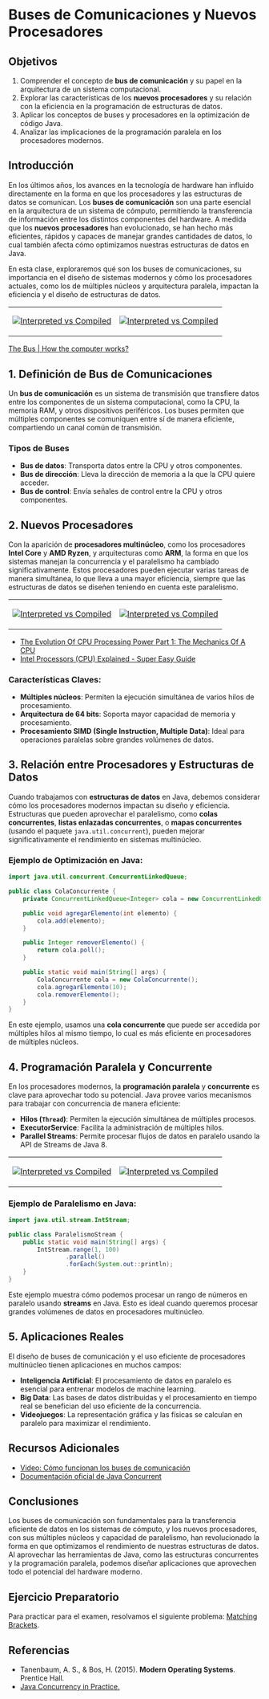 # Buses de Comunicaciones y Nuevos Procesadores


## Objetivos

1. Comprender el concepto de **bus de comunicación** y su papel en la arquitectura de un sistema computacional.
2. Explorar las características de los **nuevos procesadores** y su relación con la eficiencia en la programación de estructuras de datos.
3. Aplicar los conceptos de buses y procesadores en la optimización de código Java.
4. Analizar las implicaciones de la programación paralela en los procesadores modernos.


## Introducción

En los últimos años, los avances en la tecnología de hardware han influido directamente en la forma en que los procesadores y las estructuras de datos se comunican. Los **buses de comunicación** son una parte esencial en la arquitectura de un sistema de cómputo, permitiendo la transferencia de información entre los distintos componentes del hardware. A medida que los **nuevos procesadores** han evolucionado, se han hecho más eficientes, rápidos y capaces de manejar grandes cantidades de datos, lo cual también afecta cómo optimizamos nuestras estructuras de datos en Java.

En esta clase, exploraremos qué son los buses de comunicaciones, su importancia en el diseño de sistemas modernos y cómo los procesadores actuales, como los de múltiples núcleos y arquitectura paralela, impactan la eficiencia y el diseño de estructuras de datos.

<center>
<table style="width:100%">
<tr>
</tr>
<tr>
<td>

[![Interpreted vs Compiled](https://img.youtube.com/vi/3osm-soT_Lc/hqdefault.jpg)](https://www.youtube.com/watch?v=3osm-soT_Lc)

</td>
<td>
<center>

[![Interpreted vs Compiled](https://img.youtube.com/vi/aBCaCrC3z0k/hqdefault.jpg)](https://www.youtube.com/watch?v=aBCaCrC3z0k)

</center>
</td>
</tr>
</table>
</center>

[The Bus | How the computer works? ](https://www.youtube.com/watch?v=VvEikwvyN8k)

## 1. Definición de Bus de Comunicaciones

Un **bus de comunicación** es un sistema de transmisión que transfiere datos entre los componentes de un sistema computacional, como la CPU, la memoria RAM, y otros dispositivos periféricos. Los buses permiten que múltiples componentes se comuniquen entre sí de manera eficiente, compartiendo un canal común de transmisión.

### Tipos de Buses

- **Bus de datos**: Transporta datos entre la CPU y otros componentes.
- **Bus de dirección**: Lleva la dirección de memoria a la que la CPU quiere acceder.
- **Bus de control**: Envía señales de control entre la CPU y otros componentes.

## 2. Nuevos Procesadores

Con la aparición de **procesadores multinúcleo**, como los procesadores **Intel Core** y **AMD Ryzen**, y arquitecturas como **ARM**, la forma en que los sistemas manejan la concurrencia y el paralelismo ha cambiado significativamente. Estos procesadores pueden ejecutar varias tareas de manera simultánea, lo que lleva a una mayor eficiencia, siempre que las estructuras de datos se diseñen teniendo en cuenta este paralelismo.


<center>
<table style="width:100%">
<tr>
</tr>
<tr>
<td>

[![Interpreted vs Compiled](https://img.youtube.com/vi/Fo-vSqYMLvQ/hqdefault.jpg)](https://www.youtube.com/watch?v=Fo-vSqYMLvQ)

</td>
<td>
<center>

[![Interpreted vs Compiled](https://img.youtube.com/vi/r5NQecwZs1A/hqdefault.jpg)](https://www.youtube.com/watch?v=r5NQecwZs1A)

</center>
</td>
</tr>
</table>
</center>

- [The Evolution Of CPU Processing Power Part 1: The Mechanics Of A CPU ](https://www.youtube.com/watch?v=sK-49uz3lGg)
- [Intel Processors (CPU) Explained - Super Easy Guide ](https://www.youtube.com/watch?v=43QLEafkVUE)

### Características Claves:

- **Múltiples núcleos**: Permiten la ejecución simultánea de varios hilos de procesamiento.
- **Arquitectura de 64 bits**: Soporta mayor capacidad de memoria y procesamiento.
- **Procesamiento SIMD (Single Instruction, Multiple Data)**: Ideal para operaciones paralelas sobre grandes volúmenes de datos.

## 3. Relación entre Procesadores y Estructuras de Datos

Cuando trabajamos con **estructuras de datos** en Java, debemos considerar cómo los procesadores modernos impactan su diseño y eficiencia. Estructuras que pueden aprovechar el paralelismo, como **colas concurrentes**, **listas enlazadas concurrentes**, o **mapas concurrentes** (usando el paquete `java.util.concurrent`), pueden mejorar significativamente el rendimiento en sistemas multinúcleo.

### Ejemplo de Optimización en Java:

```java
import java.util.concurrent.ConcurrentLinkedQueue;

public class ColaConcurrente {
    private ConcurrentLinkedQueue<Integer> cola = new ConcurrentLinkedQueue<>();

    public void agregarElemento(int elemento) {
        cola.add(elemento);
    }

    public Integer removerElemento() {
        return cola.poll();
    }

    public static void main(String[] args) {
        ColaConcurrente cola = new ColaConcurrente();
        cola.agregarElemento(10);
        cola.removerElemento();
    }
}
```

En este ejemplo, usamos una **cola concurrente** que puede ser accedida por múltiples hilos al mismo tiempo, lo cual es más eficiente en procesadores de múltiples núcleos.

## 4. Programación Paralela y Concurrente

En los procesadores modernos, la **programación paralela** y **concurrente** es clave para aprovechar todo su potencial. Java provee varios mecanismos para trabajar con concurrencia de manera eficiente:

- **Hilos (`Thread`)**: Permiten la ejecución simultánea de múltiples procesos.
- **ExecutorService**: Facilita la administración de múltiples hilos.
- **Parallel Streams**: Permite procesar flujos de datos en paralelo usando la API de Streams de Java 8.

<center>
<table style="width:100%">
<tr>
</tr>
<tr>
<td>

[![Interpreted vs Compiled](https://img.youtube.com/vi/RlM9AfWf1WU/hqdefault.jpg)](https://www.youtube.com/watch?v=RlM9AfWf1WU)

</td>
<td>
<center>

[![Interpreted vs Compiled](https://img.youtube.com/vi/FChZP09Ba4E/hqdefault.jpg)](https://www.youtube.com/watch?v=FChZP09Ba4E)

</center>
</td>
</tr>
</table>
</center>

### Ejemplo de Paralelismo en Java:

```java
import java.util.stream.IntStream;

public class ParalelismoStream {
    public static void main(String[] args) {
        IntStream.range(1, 100)
                .parallel()
                .forEach(System.out::println);
    }
}
```

Este ejemplo muestra cómo podemos procesar un rango de números en paralelo usando **streams** en Java. Esto es ideal cuando queremos procesar grandes volúmenes de datos en procesadores multinúcleo.

## 5. Aplicaciones Reales

El diseño de buses de comunicación y el uso eficiente de procesadores multinúcleo tienen aplicaciones en muchos campos:

- **Inteligencia Artificial**: El procesamiento de datos en paralelo es esencial para entrenar modelos de machine learning.
- **Big Data**: Las bases de datos distribuidas y el procesamiento en tiempo real se benefician del uso eficiente de la concurrencia.
- **Videojuegos**: La representación gráfica y las físicas se calculan en paralelo para maximizar el rendimiento.

## Recursos Adicionales

- [Video: Cómo funcionan los buses de comunicación](https://www.youtube.com/watch?v=abc-def)
- [Documentación oficial de Java Concurrent](https://docs.oracle.com/javase/8/docs/api/java/util/concurrent/package-summary.html)

## Conclusiones

Los buses de comunicación son fundamentales para la transferencia eficiente de datos en los sistemas de cómputo, y los nuevos procesadores, con sus múltiples núcleos y capacidad de paralelismo, han revolucionado la forma en que optimizamos el rendimiento de nuestras estructuras de datos. Al aprovechar las herramientas de Java, como las estructuras concurrentes y la programación paralela, podemos diseñar aplicaciones que aprovechen todo el potencial del hardware moderno.

## Ejercicio Preparatorio

Para practicar para el examen, resolvamos el siguiente problema: [Matching Brackets](https://www.codeabbey.com/index/task_view/matching-brackets).

## Referencias

- Tanenbaum, A. S., & Bos, H. (2015). **Modern Operating Systems**. Prentice Hall.
- [Java Concurrency in Practice.](https://libgen.is/book/index.php?md5=69A0A3C18EE88EBF4830C61BFE1DA3BC)